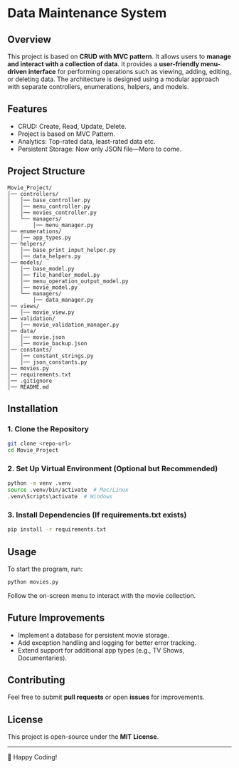 # Data Maintenance System

## Overview
This project is based on **CRUD with MVC pattern**.
It allows users to **manage and interact with a collection of data**. 
It provides a **user-friendly menu-driven interface** 
for performing operations such as viewing, adding, editing, or deleting data.
The architecture is designed using a modular approach with separate controllers, enumerations, helpers, and models.

## Features
- CRUD: Create, Read, Update, Delete.
- Project is based on MVC Pattern.
- Analytics: Top-rated data, least-rated data etc.
- Persistent Storage: Now only JSON file—More to come.

## Project Structure
```
Movie_Project/
│── controllers/
│   │── base_controller.py
│   │── menu_controller.py
│   │── movies_controller.py
│   └── managers/
│       │── menu_manager.py
│── enumerations/
│   │── app_types.py
│── helpers/
│   │── base_print_input_helper.py
│   │── data_helpers.py
│── models/
│   │── base_model.py
│   │── file_handler_model.py
│   │── menu_operation_output_model.py
│   │── movie_model.py
│   └── managers/
│       │── data_manager.py
│── views/
│   │── movie_view.py
│── validation/
│   │── movie_validation_manager.py
│── data/
│   │── movie.json
│   │── movie_backup.json
│── constants/
│   │── constant_strings.py
│   │── json_constants.py
│── movies.py
│── requirements.txt
│── .gitignore
│── README.md
```

## Installation
### 1. Clone the Repository
```sh
git clone <repo-url>
cd Movie_Project
```
### 2. Set Up Virtual Environment (Optional but Recommended)
```sh
python -m venv .venv
source .venv/bin/activate  # Mac/Linux
.venv\Scripts\activate  # Windows
```
### 3. Install Dependencies (If requirements.txt exists)
```sh
pip install -r requirements.txt
```

## Usage
To start the program, run:
```sh
python movies.py
```
Follow the on-screen menu to interact with the movie collection.

## Future Improvements
* Implement a database for persistent movie storage.
* Add exception handling and logging for better error tracking. 
* Extend support for additional app types (e.g., TV Shows, Documentaries).

## Contributing
Feel free to submit **pull requests** or open **issues** for improvements.

## License
This project is open-source under the **MIT License**.

---
🚀 Happy Coding!

